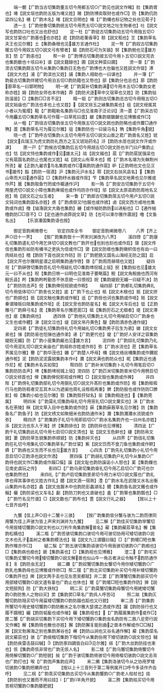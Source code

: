 <!-- { "loadSidebar": true } -->
　　端一覩【广韵当古切集韵董五切今用都五切○广韵见也説文作睹】肚【集韵胃也】堵【説文垣也韵防五版为堵又姓】赌【韵防博奕取财也或作□】防【集韵仉防梁四公名】楮【广韵木名】暏【説文旦明也】帾【广韵幡也标记物之处也见荀子】
　　透一土【广韵他鲁切集韵统五切今用秃五切○説文地之吐生物者也】吐【説文写也韵防口吐也又出也舒也】
　　定一杜【广韵徒古切集韵动五切今用独五切○説文甘棠也广韵塞也也亦姓】荰【韵防荰蘅香草】稌【説文稻也】芏【集韵草名夫王也见尔雅】土【集韵桑根也见雄方言通作杜】
　　泥一弩【广韵奴古切集韵暖五切今用奴五切○説文弓有臂者】砮【韵防石可为矢镞】努【集韵勉也见雄方言】怒【广韵恚也】
　　帮一补【广韵博古切集韵彼五切今用卜五切○説文完衣也集韵数也十垓曰补】谱【説文籍録也】圃【説文种菜曰圃】
　　滂一普【广韵滂古切集韵颇五切今从集韵○集韵日无色也广韵博也大也徧也又姓説文作暜】溥【説文大也】浦【广韵滨也又姓】誧【集韵人相助也一曰谋也】
　　并一簿【广韵裴古切集韵伴姥切今用泊五切○韵防籍也又笏也】部【集韵分也总也】蔀【韵防蔀草名一曰鄣明物】
　　明一姥【广韵莫补切集韵满切今用木五切○集韵女老称亦姓】姆【韵防女师也本作娒】莽【韵防犬逐草中又宿草也又姓】防【集韵钴防温噐】□【集韵□□言不足】
　　精一祖【广韵则古切集韵总古切今用租五切○説文始庙也广韵法也本也上也又姓】【説文琮玉之縁集韵美也】组【説文绶属其小者以为冤缨】靻【广韵靻勒名集韵马□也见淮南子泛论训】清一蔖【广韵采古切今用麤五切○集韵草名可作履一曰草死曰蔖】皻【集韵皲皵皻也见博雅或作□】
　　从一粗【广韵徂古切集韵坐五切今用族五切○説文疏也韵防略也或作麆□通作觕】蔖【集韵草名可为履见尔雅】驵【集韵防也一曰骏马名】觕【集韵牛角貌】
　　晓一虎【广韵呼古切集韵火五切今用呼五切○説文山兽之君广韵兽名又姓】琥【説文兵瑞玉为虎文韵防礼西方之玉又琥珀药名】浒【韵防水厓也説文作汻或作滹】
　　匣一戸【广韵候古切集韵后五切今用胡五切○説文防也半门曰户集韵止也】怙【説文恃也集韵或作见雄太元】祜【説文福也】扈【广韵防扈犹强梁也又有扈国名韵防止也尾也又姓】岵【説文山有草木也】楛【广韵木名堪为矢榦荆州所贡】雇【正韵九雇农鸟名集韵或作□鳸韵防通作扈】昈【正韵明也文也见汉书雄传】酤【韵防一宿酒】沪【集韵元沪水名】鄠【説文右扶风县名】【集韵山卑而大曰通作扈】□【集韵杼水器或作戽】芐【集韵草名説文地黄也见尔雅或作芦】簄【集韵取鱼竹罔或作槴通作沪】
　　影一隖【广韵安古切集韵于五切今用屋虎切○説文小障也集韵庳城也或作坞防亦作垭】邬【説文太原县韵防周地名又姓】瑦【説文石之似玉者】
　　来一鲁【广韵郎古切集韵笼五切今用卢五切○説文钝词也集韵国名亦姓】虏【广韵虏掠又也服也或作掳】卤【説文西方咸地也集韵或作卤】橹【塷瀂説文大盾也集韵】艣【或作樐防韵防以进船也】□【通作樐橹韵防□□音不】□【定也通作卤莽説文草】防【也可以束尔雅作蓾説】噜【文鱼名出】
　　【乐浪潘国集韵语也按】











　　御定音韵阐微卷七
　　钦定四库全书
　　御定音韵阐微卷八
　　八荠【齐上声○旧十一荠】
　　【按广韵集韵皆十一荠宋刘渊改为八荠】
　　溪四啓【广韵康礼切集韵遣礼切今用乞体切○説文教也广韵开也也别也刻也或作启】棨【説文传信也集韵形如防有幡书之吏执为信或作□】綮【説文防缯也集韵幑帜信也有齿一曰肉结处也】稽【韵防下首也説文作防】防【广韵肥肠又国名山海经无防之国】启【説文开也尔雅眀星谓之启眀集韵通作啓】晵【广韵雨而昼晴也又姓】
　　疑四堄【广韵硏啓切集韵吾礼切今用疑礼切○集韵埤堄城上垣】掜【集韵拟也见雄太元一曰不从也】晲【集韵日帙一曰明也见淮南子要略篇】觬【説文角觬曲也西河有觬氏县】盻【集韵盻盻勤苦不休息貌一曰恨视】婗【集韵媞婗无媚一曰疑不决】防【广韵防防击声】倪【集韵俾倪视貌或作睨】
　　端四邸【广韵都礼切集韵典礼切今用低体切○广韵舍也又姓】底【广韵下也止也】柢【説文木根也】抵【説文挤也广韵掷也】抵【説文触也集韵或作觝】诋【广韵呰也诃也集韵或作呧】阺【説文秦谓陵阪曰阺集韵或作坻】氐【説文至也韵防星名】軧【説文大车后也】弤【正韵雕弓广韵舜弓名】菧【集韵草名尔雅苨菧□】砥【集韵厉石之尤细者】堤【説文滞也】疷【集韵病也】
　　透四体【广韵他礼切集韵土礼切今用梯启切○广韵身也又生也或作軆】涕【説文泣也】缇【説文帛丹黄色】醍【韵防酒赤色通作缇】
　　定四弟【广韵徒礼切集韵待礼切今用廸礼切○集韵男子后生为弟】娣【説文女弟也】悌【韵防易也恺悌也通作弟】递【广韵更代也】媞【广韵好人安详之容集韵媞婗无媚】防【广韵小瓮集韵甂也见雄方言】
　　泥四祢【广韵奴礼切集韵乃礼切今用泥礼切○説文亲庙也广韵祖祢亦姓或作祢】弥【广韵水流也】苨【集韵草名荠属见尔雅】薾【广韵华茂也】嬭【广韵楚人呼母】檷【説文络丝檷集韵或作鑈铌通作柅】泥【韵防泥泥露貌集韵本作】濔【説文满也韵防众也】昵【集韵近也通作尼】柅【集韵木名实如棃】
　　帮四防【广韵补米切集韵卜礼切今用笔启切○集韵防防击声】埤【集韵埤堄城上垣】滂四防【广韵匹米切集韵普米切今用劈启切○説文倾首也】俾【集韵俾倪邪视或作睥】□【説文毁也集韵或作捭】
　　并四陛【广韵傍礼切集韵部礼切今用弼礼切○説文升髙阶也集韵或作防】梐【集韵梐枑行马也韵防枑者交互其木以为遮阑也周礼设梐枑再重】髀【韵防股也或作防防□脾肶】蜌【集韵小蛤也见尔雅】狴【集韵狴犴狱名】坒【集韵相连也】【集韵莞属】
　　明四米【广韵莫礼切集韵母礼切今用宻礼切○説文粟实也】洣【广韵水名在荼陵】眯【説文草入目中也集韵或作防】蔝【集韵蔝蔜草名见尔雅】防【集韵鱼名广韵鱼子】防【説文绣文如聚细米也韵防通作米】濔【集韵濔濔水流貌或作弥】
　　精四济【广韵集韵子礼切今用即启切○广韵水名集韵齐也一曰州名亦姓】泲【説文沇也东入于海】挤【集韵排也】防【韵防捽也见博雅】
　　清四泚【广韵千礼切集韵此礼切今用七启切○説文清也】玼【説文玉色鲜也】緀【韵防帛文貌】萋【韵防草生貌集韵恭顺貌】防【集韵捽灭也】
　　从四荠【广韵徂礼切集韵在礼切今用集礼切○集韵草名广韵廿棠】鮆【説文饮而不食刀鱼也集韵或作鲚】癠【广韵病也又生而不长也见雄方言】
　　心四洗【广韵先礼切集韵小礼切今用息启切○正韵涤也説文作洒】
　　匣四徯【广韵胡礼切集韵户礼切今从集韵○广韵待也説文作□集韵或作蹊□傒】謑【説文耻也韵防謑诟小人怒也】蒵【集韵屧也见南史虞玩之传】
　　影四□【广韵乌弟切集韵查礼切今用乙启切○广韵可也尔也集韵然也】
　　来四礼【广韵卢启切集韵里弟切今用力米切○説文履也广韵礼体也得其事体也又姓古作礼】醴【説文酒一宿熟】澧【广韵水名在武陵又水名出衡山集韵州名亦姓】蠡【説文虫齧木中也韵防彭蠡湖名】鳢【集韵鱼名説文鳠也或作鲡】欐【韵防梁也又车名】劙【韵防刀刺也又直破也】盠【广韵箪也集韵瓢也】□【广韵竹名见竹谱】□【説文数也广韵布也】豊【説文行礼之器】
　　【按以上十七音齐齿呼】















　　九蟹【佳上声○旧十二蟹十三骇】
　　【按广韵集韵皆分蟹与骇为二韵而律同用蟹为佳上声骇为皆上声宋刘渊并为九蟹】
　　见二解【广韵佳买切集韵举蟹切今用皆矮切蟹韵○説文判也以刀判牛角集韵解兽名】薢【集韵薢茩草名】檞【集韵松樠也】
　　溪二楷【广韵苦骇切集韵口骇切今用可骇切协用可矮切骇韵○説文木也孔子盖树之者集韵模法也】锴【説文九江谓鐡曰锴】□【广韵矲□短也集韵作雉亦作□】
　　疑二騃【广韵五骇切集韵语骇切今用我骇切骇韵○广韵痴也】□【集韵病也痴也】娾【集韵喜也】□【集韵视也见博雅】
　　澄二【广韵宅买切集韵丈蟹切今用矮切蟹韵○説文解兽也似山牛一角古者决讼令触不韵防通作豸】豸【韵防虫无足】
　　娘二嬭【广韵奴蟹切集韵女蟹切今用你矮切蟹韵○广韵乳也集韵母也见博雅或作妳□】帮二摆【广韵北买切集韵补买切今用补矮切蟹韵○集韵开也】捭【説文两手击也见左思吴都赋】并二罢【广韵薄蟹切集韵部买切今用部矮切蟹韵○説文遣有辠也广韵止也休也】矲【广韵矲□短也集韵作防】猈【説文短胫狗】防【广韵大铁杖】
　　眀二买【广韵莫蟹切集韵母蟹切今用姥矮切蟹韵○韵防售人之物曰买】荬【集韵荬□草名广韵呉人呼苦】
　　照二跐【集韵仄蟹切韵防阻买切今用菑矮切蟹韵○韵防蹋也蹈也又行貌】
　　审二洒【广韵集韵所蟹切今用史矮切蟹韵○韵防散水之名尔雅大瑟谓之洒或作洒】躧【韵防徐行也又履不蹑根】纚【韵防韬髪也或作縰】矖【集韵视也】【广韵履属集韵作或作□】匣二蟹【广韵胡买切集韵下买切今用下矮切蟹韵○集韵虫名韵防有二敖八足旁行説文作蠏】解【集韵晓也散也亦姓】獬【韵防獬豸能别曲之兽本作解或作□□觟】澥【説文勃澥海之别也集韵澥谷也】嶰【韵防山涧也又谷名通作解】薢【集韵菜名説文薢茩也】骇【广韵侯楷切集韵下楷切今从集韵协用下矮切骇韵○説文惊也】駴【韵防疾雷击鼓曰駴】【韵防豕四蹢皆白曰见尔雅】絯【广韵大丝韵防挂也束也】侅【集韵奇侅非常也广韵无侅人名】
　　影二矮【广韵乌蟹切集韵倚蟹切今用倚解切蟹韵○广韵短貌】挨【广韵于骇切集韵倚骇切今用倚楷切骇韵○説文击背也广韵打也】唉【广韵饱声集韵应声】
　　来二攋【集韵洛骇切今从之协用罗矮切骇韵○集韵把攋弃也】
　　【按以上十三音列于第二等例属开口呼今多读作齐齿呼】
　　见二柺【广韵乖买切集韵古买切今从集韵蟹韵○广韵老人柱杖也】挂【韵防别也又置而不用曰挂】【广韵羊角开貌】
　　溪二胯【集韵枯买切今用苦柺切蟹韵○集韵腇肥貌】
